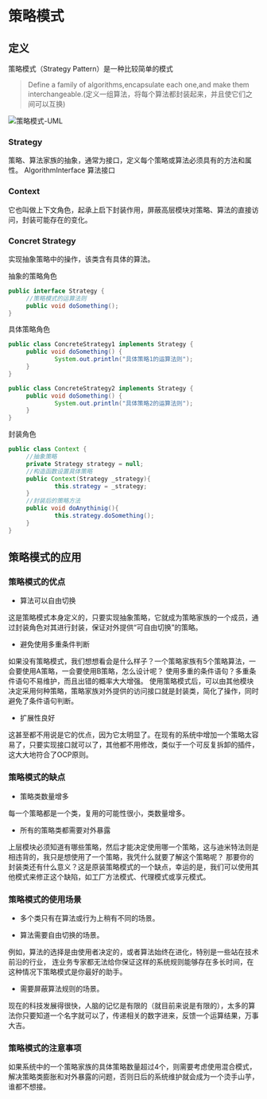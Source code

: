 # 策略模式

## 定义

策略模式（Strategy Pattern）是一种比较简单的模式
> Define a family of algorithms,encapsulate each one,and make them interchangeable.(定义一组算法，将每个算法都封装起来，并且使它们之间可以互换)

![策略模式-UML](./img/)

### Strategy

策略、算法家族的抽象，通常为接口，定义每个策略或算法必须具有的方法和属性。
AlgorithmInterface 算法接口

### Context 

它也叫做上下文角色，起承上启下封装作用，屏蔽高层模块对策略、算法的直接访问，封装可能存在的变化。

### Concret Strategy

实现抽象策略中的操作，该类含有具体的算法。


抽象的策略角色
```java
public interface Strategy {
     //策略模式的运算法则
     public void doSomething();
}
```

具体策略角色
```java
public class ConcreteStrategy1 implements Strategy {
     public void doSomething() {
             System.out.println("具体策略1的运算法则");
     }
}   

public class ConcreteStrategy2 implements Strategy {
     public void doSomething() {
             System.out.println("具体策略2的运算法则");
     }
}
```

封装角色
```java
public class Context {
     //抽象策略
     private Strategy strategy = null;  
     //构造函数设置具体策略
     public Context(Strategy _strategy){
             this.strategy = _strategy;
     }
     //封装后的策略方法
     public void doAnythinig(){
             this.strategy.doSomething();
     }
}
```


## 策略模式的应用

### 策略模式的优点


- 算法可以自由切换

这是策略模式本身定义的，只要实现抽象策略，它就成为策略家族的一个成员，通过封装角色对其进行封装，保证对外提供“可自由切换”的策略。

- 避免使用多重条件判断

如果没有策略模式，我们想想看会是什么样子？一个策略家族有5个策略算法，一会要使用A策略，一会要使用B策略，怎么设计呢？
使用多重的条件语句？多重条件语句不易维护，而且出错的概率大大增强。
使用策略模式后，可以由其他模块决定采用何种策略，策略家族对外提供的访问接口就是封装类，简化了操作，同时避免了条件语句判断。

- 扩展性良好

这甚至都不用说是它的优点，因为它太明显了。在现有的系统中增加一个策略太容易了，只要实现接口就可以了，其他都不用修改，类似于一个可反复拆卸的插件，这大大地符合了OCP原则。


### 策略模式的缺点

- 策略类数量增多

每一个策略都是一个类，复用的可能性很小，类数量增多。

- 所有的策略类都需要对外暴露

上层模块必须知道有哪些策略，然后才能决定使用哪一个策略，这与迪米特法则是相违背的，我只是想使用了一个策略，我凭什么就要了解这个策略呢？
那要你的封装类还有什么意义？这是原装策略模式的一个缺点，幸运的是，我们可以使用其他模式来修正这个缺陷，如工厂方法模式、代理模式或享元模式。

### 策略模式的使用场景

- 多个类只有在算法或行为上稍有不同的场景。

- 算法需要自由切换的场景。

例如，算法的选择是由使用者决定的，或者算法始终在进化，特别是一些站在技术前沿的行业，
连业务专家都无法给你保证这样的系统规则能够存在多长时间，在这种情况下策略模式是你最好的助手。

- 需要屏蔽算法规则的场景。

现在的科技发展得很快，人脑的记忆是有限的（就目前来说是有限的），太多的算法你只要知道一个名字就可以了，传递相关的数字进来，反馈一个运算结果，万事大吉。


### 策略模式的注意事项

如果系统中的一个策略家族的具体策略数量超过4个，则需要考虑使用混合模式，
解决策略类膨胀和对外暴露的问题，否则日后的系统维护就会成为一个烫手山芋，谁都不想接。


